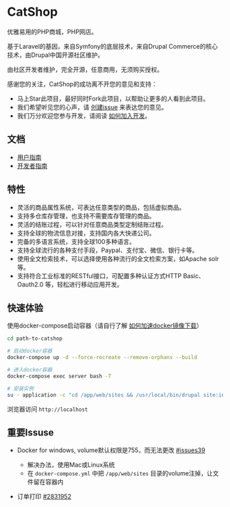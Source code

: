 # CatShop
优雅易用的PHP商城，PHP网店。 

基于Laravel的基因，来自Symfony的底层技术，来自Drupal Commerce的核心技术，由Drupal中国开源社区维护。

由社区开发者维护，完全开源，任意商用，无须购买授权。

感谢您的关注，CatShop的成功离不开您的意见和支持：
- 马上Star此项目，最好同时Fork此项目，以帮助让更多的人看到此项目。
- 我们希望听见您的心声，请 [创建issue](https://github.com/catworking/catshop/issues/new) 来表达您的意见。
- 我们万分欢迎您参与开发，请阅读 [如何加入开发]()。 

## 文档
- [用户指南](docs/user-guide/index.md)
- [开发者指南](docs/dev-guide/index.md)

## 特性
- 灵活的商品属性系统，可表达任意类型的商品，包括虚拟商品。
- 支持多仓库存管理，也支持不需要库存管理的商品。
- 灵活的结账过程，可以针对任意商品类型定制结账过程。
- 支持全球的物流信息对接，支持国内各大快递公司。
- 完备的多语言系统，支持全球100多种语言。
- 支持全球流行的各种支付手段，Paypal、支付宝、微信、银行卡等。
- 使用全文检索技术，可以选择使用各种流行的全文检索方案，如Apache solr等。
- 支持符合工业标准的RESTful接口，可配置多种认证方式HTTP Basic、Oauth2.0 等，轻松进行移动应用开发。

## 快速体验

使用docker-compose启动容器（请自行了解 [如何加速docker镜像下载](https://www.baidu.com/s?wd=docker%E5%8A%A0%E9%80%9F)）
```bash
cd path-to-catshop

# 启动docker容器
docker-compose up -d --force-recreate --remove-orphans --build

# 进入docker容器
docker-compose exec server bash -T

# 安装实例
su - application -c "cd /app/web/sites && /usr/local/bin/drupal site:install commerce_base --langcode='zh-hans'  --db-type='mysql'  --db-host='db'  --db-name='drupal'  --db-user='root'  --db-pass='123'  --db-port='3306'  --site-name='CatShop'  --site-mail='164713332@qq.com'  --account-name='admin'  --account-mail='164713332@qq.com'  --account-pass='123'"
```

浏览器访问 `http://localhost`


## 重要Issuse 
- Docker for windows, volume默认权限是755，而无法更改 [#issues39](https://github.com/docker/for-win/issues/39)
  
  - 解决办法，使用Mac或Linux系统
  - 在 `docker-compose.yml` 中把 `/app/web/sites` 目录的volume注掉，让文件留在容器内

- 订单打印 [#2831952](https://www.drupal.org/project/commerce/issues/2831952)
